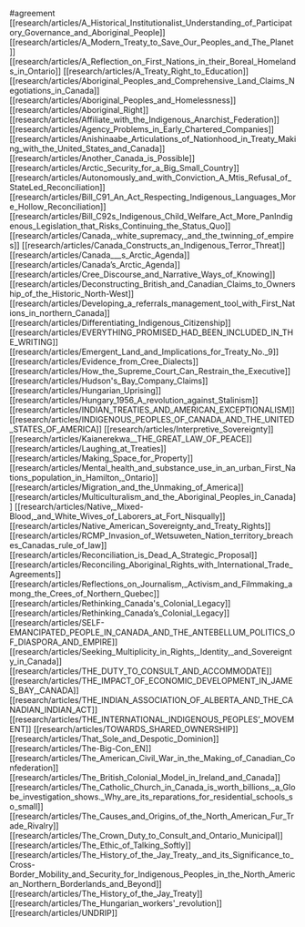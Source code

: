 #agreement
[[research/articles/A_Historical_Institutionalist_Understanding_of_Participatory_Governance_and_Aboriginal_People]]
[[research/articles/A_Modern_Treaty_to_Save_Our_Peoples_and_The_Planet]]
[[research/articles/A_Reflection_on_First_Nations_in_their_Boreal_Homelands_in_Ontario]]
[[research/articles/A_Treaty_Right_to_Education]]
[[research/articles/Aboriginal_Peoples_and_Comprehensive_Land_Claims_Negotiations_in_Canada]]
[[research/articles/Aboriginal_Peoples_and_Homelessness]]
[[research/articles/Aboriginal_Right]]
[[research/articles/Affiliate_with_the_Indigenous_Anarchist_Federation]]
[[research/articles/Agency_Problems_in_Early_Chartered_Companies]]
[[research/articles/Anishinaabe_Articulations_of_Nationhood_in_Treaty_Making_with_the_United_States_and_Canada]]
[[research/articles/Another_Canada_is_Possible]]
[[research/articles/Arctic_Security_for_a_Big_Small_Country]]
[[research/articles/Autonomously_and_with_Conviction_A_Mtis_Refusal_of_StateLed_Reconciliation]]
[[research/articles/Bill_C91_An_Act_Respecting_Indigenous_Languages_More_Hollow_Reconciliation]]
[[research/articles/Bill_C92s_Indigenous_Child_Welfare_Act_More_PanIndigenous_Legislation_that_Risks_Continuing_the_Status_Quo]]
[[research/articles/Canada,_white_supremacy,_and_the_twinning_of_empires]]
[[research/articles/Canada_Constructs_an_Indigenous_Terror_Threat]]
[[research/articles/Canada___s_Arctic_Agenda]]
[[research/articles/Canada’s_Arctic_Agenda]]
[[research/articles/Cree_Discourse_and_Narrative_Ways_of_Knowing]]
[[research/articles/Deconstructing_British_and_Canadian_Claims_to_Ownership_of_the_Historic_North-West]]
[[research/articles/Developing_a_referrals_management_tool_with_First_Nations_in_northern_Canada]]
[[research/articles/Differentiating_Indigenous_Citizenship]]
[[research/articles/EVERYTHING_PROMISED_HAD_BEEN_INCLUDED_IN_THE_WRITING]]
[[research/articles/Emergent_Land_and_Implications_for_Treaty_No._9]]
[[research/articles/Evidence_from_Cree_Dialects]]
[[research/articles/How_the_Supreme_Court_Can_Restrain_the_Executive]]
[[research/articles/Hudson's_Bay_Company_Claims]]
[[research/articles/Hungarian_Uprising]]
[[research/articles/Hungary_1956_A_revolution_against_Stalinism]]
[[research/articles/INDIAN_TREATIES_AND_AMERICAN_EXCEPTIONALISM]]
[[research/articles/INDIGENOUS_PEOPLES_OF_CANADA_AND_THE_UNITED_STATES_OF_AMERICA]]
[[research/articles/Interpretive_Sovereignty]]
[[research/articles/Kaianerekwa__THE_GREAT_LAW_OF_PEACE]]
[[research/articles/Laughing_at_Treaties]]
[[research/articles/Making_Space_for_Property]]
[[research/articles/Mental_health_and_substance_use_in_an_urban_First_Nations_population_in_Hamilton,_Ontario]]
[[research/articles/Migration_and_the_Unmaking_of_America]]
[[research/articles/Multiculturalism_and_the_Aboriginal_Peoples_in_Canada]]
[[research/articles/Native,_Mixed-Blood,_and_White_Wives_of_Laborers_at_Fort_Nisqually]]
[[research/articles/Native_American_Sovereignty_and_Treaty_Rights]]
[[research/articles/RCMP_Invasion_of_Wetsuweten_Nation_territory_breaches_Canadas_rule_of_law]]
[[research/articles/Reconciliation_is_Dead_A_Strategic_Proposal]]
[[research/articles/Reconciling_Aboriginal_Rights_with_International_Trade_Agreements]]
[[research/articles/Reflections_on_Journalism,_Activism_and_Filmmaking_among_the_Crees_of_Northern_Quebec]]
[[research/articles/Rethinking_Canada's_Colonial_Legacy]]
[[research/articles/Rethinking_Canada’s_Colonial_Legacy]]
[[research/articles/SELF-EMANCIPATED_PEOPLE_IN_CANADA_AND_THE_ANTEBELLUM_POLITICS_OF_DIASPORA_AND_EMPIRE]]
[[research/articles/Seeking_Multiplicity_in_Rights,_Identity,_and_Sovereignty_in_Canada]]
[[research/articles/THE_DUTY_TO_CONSULT_AND_ACCOMMODATE]]
[[research/articles/THE_IMPACT_OF_ECONOMIC_DEVELOPMENT_IN_JAMES_BAY,_CANADA]]
[[research/articles/THE_INDIAN_ASSOCIATION_OF_ALBERTA_AND_THE_CANADIAN_INDIAN_ACT]]
[[research/articles/THE_INTERNATIONAL_INDIGENOUS_PEOPLES’_MOVEMENT]]
[[research/articles/TOWARDS_SHARED_OWNERSHIP]]
[[research/articles/That_Sole_and_Despotic_Dominion]]
[[research/articles/The-Big-Con_EN]]
[[research/articles/The_American_Civil_War_in_the_Making_of_Canadian_Confederation]]
[[research/articles/The_British_Colonial_Model_in_Ireland_and_Canada]]
[[research/articles/The_Catholic_Church_in_Canada_is_worth_billions,_a_Globe_investigation_shows._Why_are_its_reparations_for_residential_schools_so_small]]
[[research/articles/The_Causes_and_Origins_of_the_North_American_Fur_Trade_Rivalry]]
[[research/articles/The_Crown_Duty_to_Consult_and_Ontario_Municipal]]
[[research/articles/The_Ethic_of_Talking_Softly]]
[[research/articles/The_History_of_the_Jay_Treaty,_and_its_Significance_to_Cross-Border_Mobility_and_Security_for_Indigenous_Peoples_in_the_North_American_Northern_Borderlands_and_Beyond]]
[[research/articles/The_History_of_the_Jay_Treaty]]
[[research/articles/The_Hungarian_workers'_revolution]]
[[research/articles/UNDRIP]]
